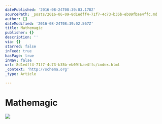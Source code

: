 ```yaml
---
datePublished: '2016-08-24T08:39:03.178Z'
sourcePath: _posts/2016-06-09-8d1edff4-71f7-4c73-b35b-eb09fbae4ffc.md
author: []
dateModified: '2016-08-24T08:39:02.567Z'
title: Mathemagic
publisher: {}
description: ''
via: {}
starred: false
inFeed: true
hasPage: true
inNav: false
url: 8d1edff4-71f7-4c73-b35b-eb09fbae4ffc/index.html
_context: 'http://schema.org'
_type: Article

---
```

# Mathemagic
![](https://s3-us-west-2.amazonaws.com/the-grid-img/p/83e17c2e7fd17eeeff908388ae5d46a12b649ad4.gif)